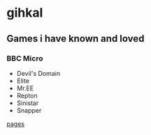 # gihkal

## Games i have known and loved

### BBC Micro
* Devil's Domain
* Elite
* Mr.EE
* Repton
* Sinistar
* Snapper

[pages](pages.roflmao.org)
